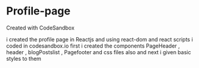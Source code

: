 # Profile-page
Created with CodeSandbox

i created the profile page in Reactjs and using react-dom and react scripts i coded in codesandbox.io
first i created the components PageHeader , header , blogPostslist , Pagefooter
and css files also and next i given basic styles to them

